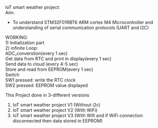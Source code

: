IoT smart weather project:  
Aim:  
- To understand STM32F01RBT6 ARM cortex M4 Microcontroller and understanding of serial communication protocols (UART and I2C) 


WORKING:  
        1) Initialization part  
        2) infinite Loop:  
                           ADC_converstion(every 1 sec)  
                           Get data from RTC and print in display(every 1 sec)  
                           Send data to cloud (every 4-5 sec)   
                           Store and read from EEPROM(every 1 sec)     
        Switch                    
                           SW1 pressed: write the RTC clock  
                           SW2 pressed: EEPROM value displayed  





This Project done in 3-different versions
 1) IoT smart weather project V1 (Without i2c)
 2) IoT smart weather project V2 (With WiFi)
 3) IoT smart weather project V3 (With Wifi and if WiFi connection disconnected then data stored in EEPROM)
